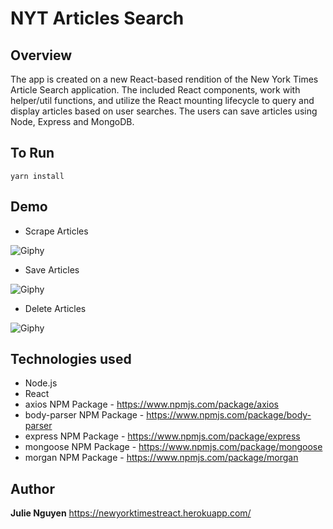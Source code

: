 # NYT Articles Search


## Overview
The app is created on a new React-based rendition of the New York Times Article Search application. The included React components, work with helper/util functions, and utilize the React mounting lifecycle to query and display articles based on user searches. The users can save articles using Node, Express and MongoDB.

## To Run
```yarn install```

## Demo
* Scrape Articles

![Giphy](public/img/articlesearch.gif)

* Save Articles

![Giphy](public/img/savearticles.gif)


* Delete Articles

![Giphy](public/img/removearticles.gif)



## Technologies used 
- Node.js
- React
- axios NPM Package - https://www.npmjs.com/package/axios
- body-parser NPM Package - https://www.npmjs.com/package/body-parser
- express NPM Package - https://www.npmjs.com/package/express
- mongoose NPM Package - https://www.npmjs.com/package/mongoose
- morgan NPM Package - https://www.npmjs.com/package/morgan

## Author
**Julie Nguyen** https://newyorktimestreact.herokuapp.com/